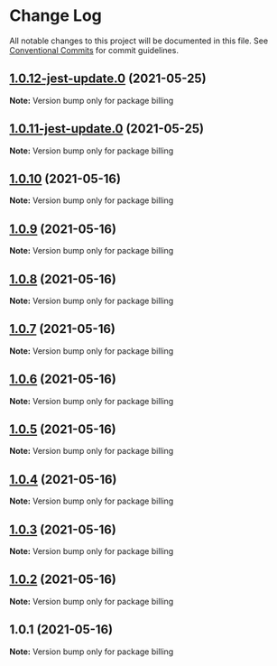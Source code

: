 # Change Log

All notable changes to this project will be documented in this file.
See [Conventional Commits](https://conventionalcommits.org) for commit guidelines.

## [1.0.12-jest-update.0](https://github.com/yurikrupnik/mussia6/compare/billing@1.0.11-jest-update.0...billing@1.0.12-jest-update.0) (2021-05-25)

**Note:** Version bump only for package billing





## [1.0.11-jest-update.0](https://github.com/yurikrupnik/mussia6/compare/billing@1.0.10...billing@1.0.11-jest-update.0) (2021-05-25)

**Note:** Version bump only for package billing





## [1.0.10](https://github.com/yurikrupnik/mussia6/compare/billing@1.0.9...billing@1.0.10) (2021-05-16)

**Note:** Version bump only for package billing





## [1.0.9](https://github.com/yurikrupnik/mussia6/compare/billing@1.0.8...billing@1.0.9) (2021-05-16)

**Note:** Version bump only for package billing





## [1.0.8](https://github.com/yurikrupnik/mussia6/compare/billing@1.0.7...billing@1.0.8) (2021-05-16)

**Note:** Version bump only for package billing





## [1.0.7](https://github.com/yurikrupnik/mussia6/compare/billing@1.0.6...billing@1.0.7) (2021-05-16)

**Note:** Version bump only for package billing





## [1.0.6](https://github.com/yurikrupnik/mussia6/compare/billing@1.0.5...billing@1.0.6) (2021-05-16)

**Note:** Version bump only for package billing





## [1.0.5](https://github.com/yurikrupnik/mussia6/compare/billing@1.0.4...billing@1.0.5) (2021-05-16)

**Note:** Version bump only for package billing





## [1.0.4](https://github.com/yurikrupnik/mussia6/compare/billing@1.0.3...billing@1.0.4) (2021-05-16)

**Note:** Version bump only for package billing





## [1.0.3](https://github.com/yurikrupnik/mussia6/compare/billing@1.0.2...billing@1.0.3) (2021-05-16)

**Note:** Version bump only for package billing





## [1.0.2](https://github.com/yurikrupnik/mussia6/compare/billing@1.0.1...billing@1.0.2) (2021-05-16)

**Note:** Version bump only for package billing





## 1.0.1 (2021-05-16)

**Note:** Version bump only for package billing
